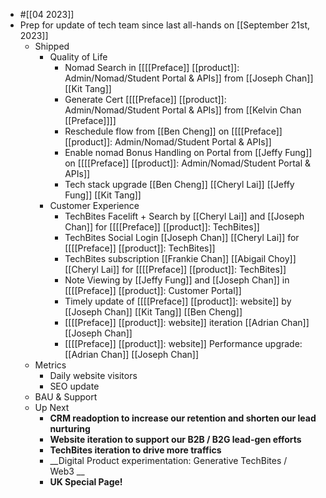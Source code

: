 - #[[04 2023]]
- Prep for update of tech team since last all-hands on [[September 21st, 2023]]
    - Shipped
        - Quality of Life
            - Nomad Search in [[[[Preface]] [[product]]: Admin/Nomad/Student Portal & APIs]] from [[Joseph Chan]] [[Kit Tang]]
            - Generate Cert [[[[Preface]] [[product]]: Admin/Nomad/Student Portal & APIs]] from [[Kelvin Chan [[Preface]]]]
            - Reschedule flow from [[Ben Cheng]] on [[[[Preface]] [[product]]: Admin/Nomad/Student Portal & APIs]]
            - Enable nomad Bonus Handling on Portal from [[Jeffy Fung]] on [[[[Preface]] [[product]]: Admin/Nomad/Student Portal & APIs]]
            - Tech stack upgrade [[Ben Cheng]] [[Cheryl Lai]] [[Jeffy Fung]] [[Kit Tang]]
        - Customer Experience
            - TechBites Facelift + Search by [[Cheryl Lai]] and [[Joseph Chan]] for [[[[Preface]] [[product]]: TechBites]]
            - TechBites Social Login [[Joseph Chan]] [[Cheryl Lai]] for [[[[Preface]] [[product]]: TechBites]]
            - TechBites subscription [[Frankie Chan]] [[Abigail Choy]] [[Cheryl Lai]] for [[[[Preface]] [[product]]: TechBites]]
            - Note Viewing by [[Jeffy Fung]] and [[Joseph Chan]] in [[[[Preface]] [[product]]: Customer Portal]]
            - Timely update of [[[[Preface]] [[product]]: website]] by [[Joseph Chan]] [[Kit Tang]] [[Ben Cheng]]
            - [[[[Preface]] [[product]]: website]] iteration [[Adrian Chan]] [[Joseph Chan]]
            - [[[[Preface]] [[product]]: website]] Performance upgrade: [[Adrian Chan]] [[Joseph Chan]]
    - Metrics
        - Daily website visitors
        - SEO update
    - BAU & Support
    - Up Next
        - __CRM readoption to increase our retention and shorten our lead nurturing__
        - __Website iteration to support our B2B / B2G lead-gen efforts__
        - __TechBites iteration to drive more traffics__
        - __Digital Product experimentation: Generative TechBites / Web3 __
        - __UK Special Page!__
